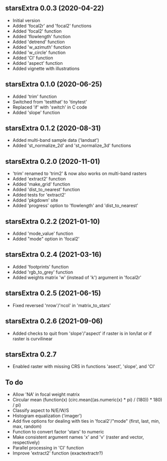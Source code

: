 ## starsExtra 0.0.3 (2020-04-22)

* Initial version
* Added 'focal2r' and 'focal2' functions
* Added 'focal2' function
* Added 'flowlength' function
* Added 'detrend' function
* Added 'w_azimuth' function
* Added 'w_circle' function
* Added 'CI' function
* Added 'aspect' function
* Added vignette with illustrations

## starsExtra 0.1.0 (2020-06-25)

* Added 'trim' function
* Switched from 'testthat' to 'tinytest'
* Replaced 'if' with 'switch' in C code
* Added 'slope' function

## starsExtra 0.1.2 (2020-08-31)

* Added multi-band sample data ('landsat')
* Added 'st_normalize_2d' and 'st_normalize_3d' functions

## starsExtra 0.2.0 (2020-11-01)

* 'trim' renamed to 'trim2' & now also works on multi-band rasters
* Added 'extract2' function
* Added 'make_grid' function
* Added 'dist_to_nearest' function
* Added tests for 'extract2'
* Added 'pkgdown' site
* Added 'progress' option to 'flowlength' and 'dist_to_nearest'

## starsExtra 0.2.2 (2021-01-10)

* Added 'mode_value' function
* Added "mode" option in 'focal2'

## starsExtra 0.2.4 (2021-03-16)

* Added 'footprints' function
* Added 'rgb_to_grey' function
* Added weights matrix 'w' (instead of 'k') argument in 'focal2r'

## starsExtra 0.2.5 (2021-06-15)

* Fixed reversed 'nrow'/'ncol' in 'matrix_to_stars'

## starsExtra 0.2.6 (2021-09-06)

* Added checks to quit from 'slope'/'aspect' if raster is in lon/lat or if raster is curvilinear

## starsExtra 0.2.7

* Enabled raster with missing CRS in functions 'asect', 'slope', and 'CI'

## To do

* Allow 'NA' in focal weight matrix
* Circular mean (function(x) (circ.mean((as.numeric(x) * pi) / (180)) * 180) / pi)
* Classify aspect to N/E/W/S
* Histogram equalization ('imager')
* Add five options for dealing with ties in 'focal2'/"mode" (first, last, min, max, random)
* Function to convert factor 'stars' to numeric
* Make consistent argument names 'x' and 'v' (raster and vector, respectively)
* Parallel processing in 'CI' function
* Improve 'extract2' function (exactextractr?)

